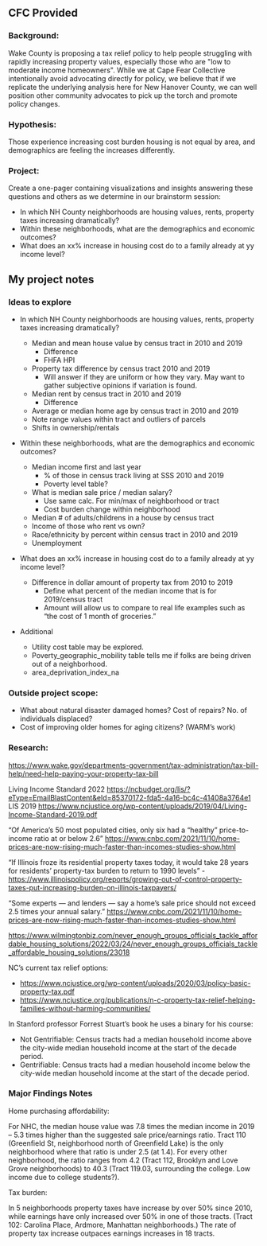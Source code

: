 ## CFC Provided
### Background: 
Wake County is proposing a tax relief policy to help people struggling with rapidly increasing property values, especially those who are "low to moderate income homeowners". While we at Cape Fear Collective intentionally avoid advocating directly for policy, we believe that if we replicate the underlying analysis here for New Hanover County, we can well position other community advocates to pick up the torch and promote policy changes. 

### Hypothesis:
Those experience increasing cost burden housing is not equal by area, and demographics are feeling the increases differently.

### Project:
Create a one-pager containing visualizations and insights answering these questions and others as we determine in our brainstorm session:
- In which NH County neighborhoods are housing values, rents, property taxes increasing dramatically?
- Within these neighborhoods, what are the demographics and economic outcomes?
- What does an xx% increase in housing cost do to a family already at yy income level?


## My project notes
### Ideas to explore
- In which NH County neighborhoods are housing values, rents, property taxes increasing dramatically?
    - Median and mean house value by census tract in 2010 and 2019
       - Difference
       - FHFA HPI
    - Property tax difference by census tract 2010 and 2019
       - Will answer if they are uniform or how they vary. May want to gather subjective opinions if variation is found.
    - Median rent by census tract in 2010 and 2019
       - Difference
    - Average or median home age by census tract in 2010 and 2019
    - Note range values within tract and outliers of parcels
    - Shifts in ownership/rentals
- Within these neighborhoods, what are the demographics and economic outcomes?
    - Median income first and last year
        - % of those in census track living at SSS 2010 and 2019
        - Poverty level table?
    - What is median sale price / median salary?
        - Use same calc. For min/max of neighborhood or tract
        - Cost burden change within neighborhood
    - Median # of adults/childrens in a house by census tract
    - Income of those who rent vs own?
    - Race/ethnicity by percent within census tract in 2010 and 2019
    - Unemployment
- What does an xx% increase in housing cost do to a family already at yy income level?
    - Difference in dollar amount of property tax from 2010 to 2019
        - Define what percent of the median income that is for 2019/census tract
        - Amount will allow us to compare to real life examples such as “the cost of 1 month of groceries.”

- Additional
    - Utility cost table may be explored.
    - Poverty_geographic_mobility table tells me if folks are being driven out of a neighborhood.
    - area_deprivation_index_na


### Outside project scope:
- What about natural disaster damaged homes? Cost of repairs? No. of individuals displaced?
- Cost of improving older homes for aging citizens? (WARM’s work)

### Research:
https://www.wake.gov/departments-government/tax-administration/tax-bill-help/need-help-paying-your-property-tax-bill

Living Income Standard 2022
https://ncbudget.org/lis/?eType=EmailBlastContent&eId=85370172-fda5-4a16-bc4c-41408a3764e1 
LIS 2019
https://www.ncjustice.org/wp-content/uploads/2019/04/Living-Income-Standard-2019.pdf 


“Of America’s 50 most populated cities, only six had a “healthy” price-to-income ratio at or below 2.6” https://www.cnbc.com/2021/11/10/home-prices-are-now-rising-much-faster-than-incomes-studies-show.html

“If Illinois froze its residential property taxes today, it would take 28 years for residents’ property-tax burden to return to 1990 levels” - https://www.illinoispolicy.org/reports/growing-out-of-control-property-taxes-put-increasing-burden-on-illinois-taxpayers/

“Some experts — and lenders — say a home’s sale price should not exceed 2.5 times your annual salary.” https://www.cnbc.com/2021/11/10/home-prices-are-now-rising-much-faster-than-incomes-studies-show.html

https://www.wilmingtonbiz.com/never_enough_groups_officials_tackle_affordable_housing_solutions/2022/03/24/never_enough_groups_officials_tackle_affordable_housing_solutions/23018

NC’s current tax relief options:
- https://www.ncjustice.org/wp-content/uploads/2020/03/policy-basic-property-tax.pdf
- https://www.ncjustice.org/publications/n-c-property-tax-relief-helping-families-without-harming-communities/


In Stanford professor Forrest Stuart’s book he uses a binary for his course:
- Not Gentrifiable: Census tracts had a median household income above the city-wide median household income at the start of the decade period.
- Gentrifiable: Census tracts had a median household income below the city-wide median household income at the start of the decade period.


### Major Findings Notes
Home purchasing affordability:

For NHC, the median house value was 7.8 times the median income in 2019 – 5.3 times higher than the suggested sale price/earnings ratio. Tract 110 (Greenfield St, neighborhood north of Greenfield Lake) is the only neighborhood where that ratio is under 2.5 (at 1.4). For every other neighborhood, the ratio ranges from 4.2 (Tract 112, Brooklyn and Love Grove neighborhoods) to 40.3 (Tract 119.03, surrounding the college. Low income due to college students?).

Tax burden:

In 5 neighborhoods property taxes have increase by over 50% since 2010, while earnings have only increased over 50% in one of those tracts. (Tract 102: Carolina Place, Ardmore, Manhattan neighborhoods.) The rate of property tax increase outpaces earnings increases in 18 tracts.
